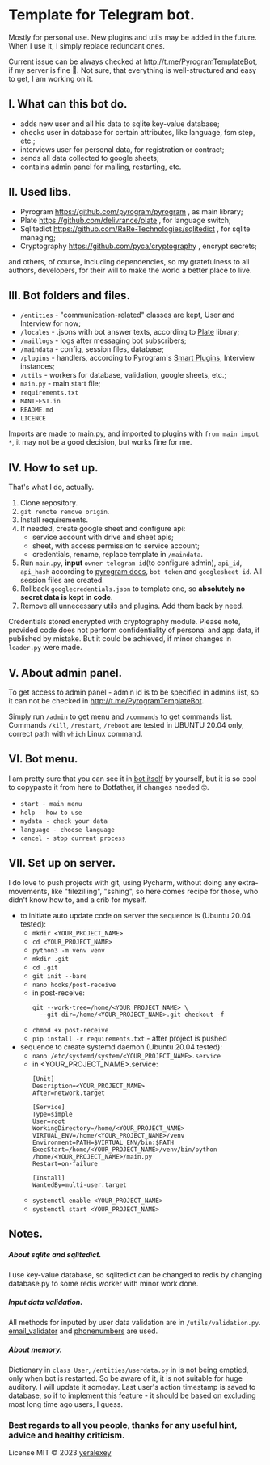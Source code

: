 # Template for Telegram bot.

Mostly for personal use. New plugins and utils may be added in the future. When I use
it, I simply replace redundant ones.

Current issue can be always checked at http://t.me/PyrogramTemplateBot, if my server is fine 🤭.
Not sure, that everything is well-structured and easy to get, I am working on it.


## I. What can this bot do.

- adds new user and all his data to sqlite key-value database;
- checks user in database for certain attributes, like language, fsm step, etc.;
- interviews user for personal data, for registration or contract;
- sends all data collected to google sheets;
- contains admin panel for mailing, restarting, etc.


## II. Used libs.

- Pyrogram     https://github.com/pyrogram/pyrogram            , as main library;
- Plate        https://github.com/delivrance/plate             , for language switch;
- Sqlitedict   https://github.com/RaRe-Technologies/sqlitedict , for sqlite managing;
- Cryptography https://github.com/pyca/cryptography            , encrypt secrets;

and others, of course, including dependencies, so my gratefulness to all authors,
developers, for their will to make the world a better place to live.


## III. Bot folders and files.

- `/entities`    - "communication-related" classes are kept, User and Interview for now;
- `/locales`     - .jsons with bot answer texts, according to [Plate](https://github.com/delivrance/plate) library;
- `/maillogs`    - logs after messaging bot subscribers;
- `/maindata`    - config, session files, database;
- `/plugins`     - handlers, according to Pyrogram's 
[Smart Plugins](https://docs.pyrogram.org/topics/smart-plugins#smart-plugins), Interview instances;
- `/utils`       - workers for database, validation, google sheets, etc.;
- `main.py`      - main start file;
- `requirements.txt`
- `MANIFEST.in`
- `README.md`
- `LICENCE`

Imports are made to main.py, and imported to plugins with `from main impot *`, it
may not be a good decision, but works fine for me.


## IV.  How to set up.

That's what I do, actually.

1. Clone repository.
2. `git remote remove origin`.
3. Install requirements.
4. If needed, create google sheet and configure api:  
   - service account with drive and sheet apis;
   - sheet, with access permission to service account;
   - credentials, rename, replace template in `/maindata`.
5. Run `main.py`, __input__ `owner telegram id`(to configure admin), `api_id`, `api_hash` according to
[pyrogram docs](https://docs.pyrogram.org/start/auth), `bot token` and `googlesheet id`. All session files are created.
6. Rollback `googlecredentials.json` to template one, so **absolutely no secret data is kept in code**.
7. Remove all unnecessary utils and plugins. Add them back by need.

Credentials stored encrypted with cryptography module.  Please note, provided code does not perform confidentiality of 
personal and app data, if published by mistake. But it could be achieved, if minor changes in `loader.py` were made.

## V. About admin panel.

To get access to admin panel - admin id is to be specified in admins list, so it can not
be checked in http://t.me/PyrogramTemplateBot.

Simply run `/admin` to get menu and `/commands` to get commands list.
Commands `/kill`, `/restart`, `/reboot` are tested in UBUNTU 20.04 only, correct path with `which` Linux command.


## VI. Bot menu.

I am pretty sure that you can see it in [bot itself](http://t.me/PyrogramTemplateBot) by yourself, but it is so cool to
copypaste it from here to Botfather, if changes needed 🤓.

  * `start - main menu`
  * `help - how to use`
  * `mydata - check your data`
  * `language - choose language`
  * `cancel - stop current process`

## VII. Set up on server.

I do love to push projects with git, using Pycharm, without doing any extra-movements, like "filezilling", "sshing",
so here comes recipe for those, who didn't know how to, and a crib for myself. 

- to initiate auto update code on server the sequence is (Ubuntu 20.04 tested):
  * `mkdir <YOUR_PROJECT_NAME>`
  * `cd <YOUR_PROJECT_NAME>`
  * `python3 -m venv venv`
  * `mkdir .git`
  * `cd .git`
  * `git init --bare`
  * `nano hooks/post-receive`
  * in post-receive: 
    ```commandline
    git --work-tree=/home/<YOUR_PROJECT_NAME> \
      --git-dir=/home/<YOUR_PROJECT_NAME>.git checkout -f

  * `chmod +x post-receive`
  * `pip install -r requirements.txt` - after project is pushed
- sequence to create systemd daemon (Ubuntu 20.04 tested):
  * `nano /etc/systemd/system/<YOUR_PROJECT_NAME>.service`
  * in <YOUR_PROJECT_NAME>.service: 
    ```commandline
    [Unit]
    Description=<YOUR_PROJECT_NAME>
    After=network.target
    
    [Service]
    Type=simple
    User=root
    WorkingDirectory=/home/<YOUR_PROJECT_NAME>
    VIRTUAL_ENV=/home/<YOUR_PROJECT_NAME>/venv
    Environment=PATH=$VIRTUAL_ENV/bin:$PATH
    ExecStart=/home/<YOUR_PROJECT_NAME>/venv/bin/python /home/<YOUR_PROJECT_NAME>/main.py
    Restart=on-failure
    
    [Install]
    WantedBy=multi-user.target
  * `systemctl enable <YOUR_PROJECT_NAME>`
  * `systemctl start <YOUR_PROJECT_NAME>`

  
## Notes.

##### About sqlite and sqlitedict.

I use key-value database, so sqlitedict can  be changed to redis by changing database.py to some redis worker with 
minor work done.

##### Input data validation.

All methods for inputed by user data validation are in `/utils/validation.py`. 
[email_validator](https://github.com/JoshData/python-email-validator) and 
[phonenumbers](https://github.com/daviddrysdale/python-phonenumbers) are used.

##### About memory.

Dictionary in `class User`, `/entities/userdata.py` in is not being emptied, only when bot is restarted. So be aware
of it, it is not suitable for huge auditory. I will update it someday. Last user's action timestamp is saved to database,
so if to implement this feature - it should be based on excluding most long time ago users, I guess.


### Best regards to all you people, thanks for any useful hint, advice and healthy criticism.

License
MIT © 2023 [yeralexey](https://github.com/yeralexey)
